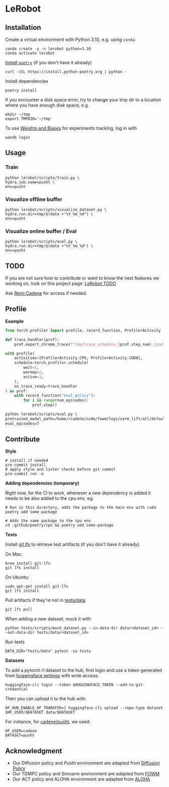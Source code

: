 # LeRobot

## Installation

Create a virtual environment with Python 3.10, e.g. using `conda`:
```
conda create -y -n lerobot python=3.10
conda activate lerobot
```

[Install `poetry`](https://python-poetry.org/docs/#installation) (if you don't have it already)
```
curl -sSL https://install.python-poetry.org | python -
```

Install dependencies
```
poetry install
```

If you encounter a disk space error, try to change your tmp dir to a location where you have enough disk space, e.g.
```
mkdir ~/tmp
export TMPDIR='~/tmp'
```

To use [Weights and Biases](https://docs.wandb.ai/quickstart) for experiments tracking, log in with
```
wandb login
```

## Usage


### Train

```
python lerobot/scripts/train.py \
hydra.job.name=pusht \
env=pusht
```

### Visualize offline buffer

```
python lerobot/scripts/visualize_dataset.py \
hydra.run.dir=tmp/$(date +"%Y_%m_%d") \
env=pusht
```

### Visualize online buffer / Eval

```
python lerobot/scripts/eval.py \
hydra.run.dir=tmp/$(date +"%Y_%m_%d") \
env=pusht
```


## TODO

If you are not sure how to contribute or want to know the next features we working on, look on this project page: [LeRobot TODO](https://github.com/users/Cadene/projects/1)

Ask [Remi Cadene](re.cadene@gmail.com) for access if needed.


## Profile

**Example**
```python
from torch.profiler import profile, record_function, ProfilerActivity

def trace_handler(prof):
    prof.export_chrome_trace(f"tmp/trace_schedule_{prof.step_num}.json")

with profile(
    activities=[ProfilerActivity.CPU, ProfilerActivity.CUDA],
    schedule=torch.profiler.schedule(
        wait=2,
        warmup=2,
        active=3,
    ),
    on_trace_ready=trace_handler
) as prof:
    with record_function("eval_policy"):
        for i in range(num_episodes):
            prof.step()
```

```bash
python lerobot/scripts/eval.py \
pretrained_model_path=/home/rcadene/code/fowm/logs/xarm_lift/all/default/2/models/final.pt \
eval_episodes=7
```

## Contribute

**Style**
```
# install if needed
pre-commit install
# apply style and linter checks before git commit
pre-commit run -a
```

**Adding dependencies (temporary)**

Right now, for the CI to work, whenever a new dependency is added it needs to be also added to the cpu env, eg:

```
# Run in this directory, adds the package to the main env with cuda
poetry add some-package

# Adds the same package to the cpu env
cd .github/poetry/cpu && poetry add some-package
```

**Tests**

Install [git lfs](https://git-lfs.com/) to retrieve test artifacts (if you don't have it already).

On Mac:
```
brew install git-lfs
git lfs install
```

On Ubuntu:
```
sudo apt-get install git-lfs
git lfs install
```

Pull artifacts if they're not in [tests/data](tests/data)
```
git lfs pull
```

When adding a new dataset, mock it with
```
python tests/scripts/mock_dataset.py --in-data-dir data/<dataset_id> --out-data-dir tests/data/<dataset_id>
```

Run tests
```
DATA_DIR="tests/data" pytest -sx tests
```

**Datasets**

To add a pytorch rl dataset to the hub, first login and use a token generated from [huggingface settings](https://huggingface.co/settings/tokens) with write access:
```
huggingface-cli login --token $HUGGINGFACE_TOKEN --add-to-git-credential
```

Then you can upload it to the hub with:
```
HF_HUB_ENABLE_HF_TRANSFER=1 huggingface-cli upload --repo-type dataset $HF_USER/$DATASET data/$DATASET
```

For instance, for [cadene/pusht](https://huggingface.co/datasets/cadene/pusht), we used:
```
HF_USER=cadene
DATASET=pusht
```


## Acknowledgment
- Our Diffusion policy and Pusht environment are adapted from [Diffusion Policy](https://diffusion-policy.cs.columbia.edu/)
- Our TDMPC policy and Simxarm environment are adapted from [FOWM](https://www.yunhaifeng.com/FOWM/)
- Our ACT policy and ALOHA environment are adapted from [ALOHA](https://tonyzhaozh.github.io/aloha/)
